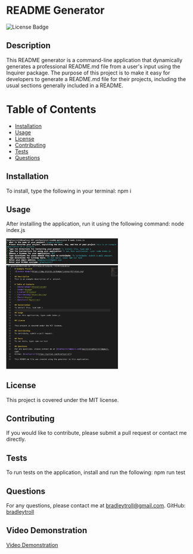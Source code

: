 # README Generator
![License Badge](https://img.shields.io/badge/license-MIT-blue.svg)

## Description
This README generator is a command-line application that dynamically generates a professional README.md file from a user's input using the Inquirer package. The purpose of this project is to make it easy for developers to generate a README.md file for their projects, including the usual sections generally included in a README.

# Table of Contents
- [Installation](#installation)
- [Usage](#usage)
- [License](#license)
- [Contributing](#contributing)
- [Tests](#tests)
- [Questions](#questions)

## Installation
To install, type the following in your terminal: npm i

## Usage
After installing the application, run it using the following command: node index.js

<img src="./Assets/SShot1.png" alt="Empty Schedule" width="300" />

<img src="./Assets/SShot2.png" alt="Empty Schedule" width="300" />

## License
This project is covered under the MIT license.

## Contributing
If you would like to contribute, please submit a pull request or contact me directly. 

## Tests
To run tests on the application, install and run the following: npm run test

## Questions
For any questions, please contact me at [bradleytroll@gmail.com](mailto:bradleytroll@gmail.com).
GitHub: [bradleytroll](https://github.com/bradleytroll)

## Video Demonstration
[Video Demonstration](https://drive.google.com/file/d/11uczQ5qchOzyEMh_8cCqRd1m6aqlATAg/view?usp=sharing)